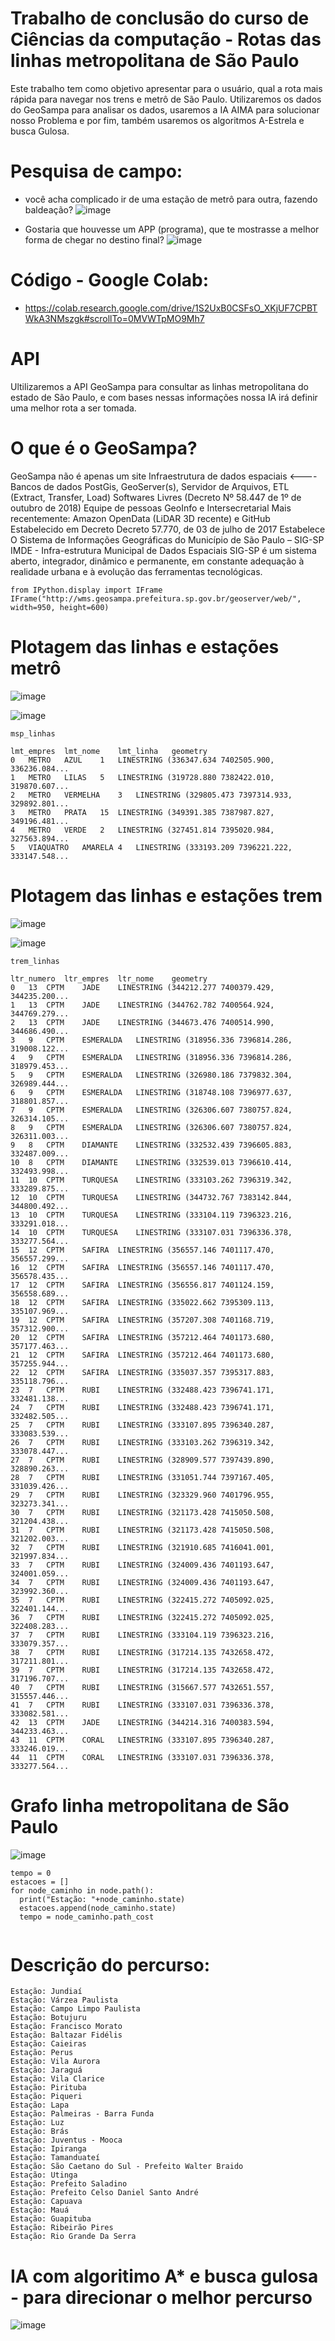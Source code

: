 # Trabalho de conclusão do curso de Ciências da computação - Rotas das linhas metropolitana de São Paulo
Este trabalho tem como objetivo apresentar para o usuário, qual a rota mais rápida para navegar nos trens e metrô de São Paulo.
Utilizaremos os dados do GeoSampa para analisar os dados, usaremos a IA AIMA para solucionar nosso Problema e por fim, também usaremos os algoritmos A-Estrela e busca Gulosa. 

# Pesquisa de campo:
* você acha complicado ir de uma estação de metrô para outra, fazendo baldeação?
![image](https://user-images.githubusercontent.com/36892558/145716293-cdbfd90a-1cf6-45c1-a228-bec9e52e9b95.png)

* Gostaria que houvesse um APP (programa), que te mostrasse a melhor forma de chegar no destino final?
![image](https://user-images.githubusercontent.com/36892558/145716316-77310643-043d-4987-912b-2229730ade08.png)


# Código - Google Colab:
* https://colab.research.google.com/drive/1S2UxB0CSFsO_XKjUF7CPBTWkA3NMszgk#scrollTo=0MVWTpMO9Mh7


# API
Ultilizaremos a API GeoSampa para consultar as linhas metropolitana do estado de São Paulo, e com bases nessas informações nossa IA irá definir uma melhor rota a ser tomada.

# O que é o GeoSampa?
GeoSampa não é apenas um site
Infraestrutura de dados espaciais <----
Bancos de dados PostGis, GeoServer(s), Servidor de Arquivos, ETL (Extract, Transfer, Load)
Softwares Livres (Decreto Nº 58.447 de 1º de outubro de 2018)
Equipe de pessoas GeoInfo e Intersecretarial
Mais recentemente: Amazon OpenData (LiDAR 3D recente) e GitHub
Estabelecido em Decreto
Decreto 57.770, de 03 de julho de 2017
Estabelece O Sistema de Informações Geográficas do Município de São Paulo – SIG-SP
IMDE - Infra-estrutura Municipal de Dados Espaciais
SIG-SP é um sistema aberto, integrador, dinâmico e permanente, em constante adequação à realidade urbana e à evolução das ferramentas tecnológicas.

```
from IPython.display import IFrame
IFrame("http://wms.geosampa.prefeitura.sp.gov.br/geoserver/web/", width=950, height=600)
```

# Plotagem das linhas e estações metrô
![image](https://user-images.githubusercontent.com/36892558/145660651-97b68ac8-9ee5-47b3-9efc-11c6e5fcf2a7.png)

![image](https://user-images.githubusercontent.com/36892558/145660658-0eb0cddb-f975-48cd-9ed4-398da73e8518.png)

```
msp_linhas

lmt_empres	lmt_nome	lmt_linha	geometry
0	METRO	AZUL	1	LINESTRING (336347.634 7402505.900, 336236.084...
1	METRO	LILAS	5	LINESTRING (319728.880 7382422.010, 319870.607...
2	METRO	VERMELHA	3	LINESTRING (329805.473 7397314.933, 329892.801...
3	METRO	PRATA	15	LINESTRING (349391.385 7387987.827, 349196.481...
4	METRO	VERDE	2	LINESTRING (327451.814 7395020.984, 327563.894...
5	VIAQUATRO	AMARELA	4	LINESTRING (333193.209 7396221.222, 333147.548...

```


# Plotagem das linhas e estações trem
![image](https://user-images.githubusercontent.com/36892558/145660662-517f3a0c-0fc3-43b3-b768-18f93b293d94.png)


![image](https://user-images.githubusercontent.com/36892558/145660668-4899066d-34f5-4411-a8f8-c8c5e2d8afb0.png)


```
trem_linhas

ltr_numero	ltr_empres	ltr_nome	geometry
0	13	CPTM	JADE	LINESTRING (344212.277 7400379.429, 344235.200...
1	13	CPTM	JADE	LINESTRING (344762.782 7400564.924, 344769.279...
2	13	CPTM	JADE	LINESTRING (344673.476 7400514.990, 344686.490...
3	9	CPTM	ESMERALDA	LINESTRING (318956.336 7396814.286, 319008.122...
4	9	CPTM	ESMERALDA	LINESTRING (318956.336 7396814.286, 318979.453...
5	9	CPTM	ESMERALDA	LINESTRING (326980.186 7379832.304, 326989.444...
6	9	CPTM	ESMERALDA	LINESTRING (318748.108 7396977.637, 318801.857...
7	9	CPTM	ESMERALDA	LINESTRING (326306.607 7380757.824, 326314.105...
8	9	CPTM	ESMERALDA	LINESTRING (326306.607 7380757.824, 326311.003...
9	8	CPTM	DIAMANTE	LINESTRING (332532.439 7396605.883, 332487.009...
10	8	CPTM	DIAMANTE	LINESTRING (332539.013 7396610.414, 332493.998...
11	10	CPTM	TURQUESA	LINESTRING (333103.262 7396319.342, 333289.875...
12	10	CPTM	TURQUESA	LINESTRING (344732.767 7383142.844, 344800.492...
13	10	CPTM	TURQUESA	LINESTRING (333104.119 7396323.216, 333291.018...
14	10	CPTM	TURQUESA	LINESTRING (333107.031 7396336.378, 333277.564...
15	12	CPTM	SAFIRA	LINESTRING (356557.146 7401117.470, 356557.299...
16	12	CPTM	SAFIRA	LINESTRING (356557.146 7401117.470, 356578.435...
17	12	CPTM	SAFIRA	LINESTRING (356556.817 7401124.159, 356558.689...
18	12	CPTM	SAFIRA	LINESTRING (335022.662 7395309.113, 335107.969...
19	12	CPTM	SAFIRA	LINESTRING (357207.308 7401168.719, 357312.900...
20	12	CPTM	SAFIRA	LINESTRING (357212.464 7401173.680, 357177.463...
21	12	CPTM	SAFIRA	LINESTRING (357212.464 7401173.680, 357255.944...
22	12	CPTM	SAFIRA	LINESTRING (335037.357 7395317.883, 335118.796...
23	7	CPTM	RUBI	LINESTRING (332488.423 7396741.171, 332481.138...
24	7	CPTM	RUBI	LINESTRING (332488.423 7396741.171, 332482.505...
25	7	CPTM	RUBI	LINESTRING (333107.895 7396340.287, 333083.539...
26	7	CPTM	RUBI	LINESTRING (333103.262 7396319.342, 333078.447...
27	7	CPTM	RUBI	LINESTRING (328909.577 7397439.890, 328890.263...
28	7	CPTM	RUBI	LINESTRING (331051.744 7397167.405, 331039.426...
29	7	CPTM	RUBI	LINESTRING (323329.960 7401796.955, 323273.341...
30	7	CPTM	RUBI	LINESTRING (321173.428 7415050.508, 321204.438...
31	7	CPTM	RUBI	LINESTRING (321173.428 7415050.508, 321202.003...
32	7	CPTM	RUBI	LINESTRING (321910.685 7416041.001, 321997.834...
33	7	CPTM	RUBI	LINESTRING (324009.436 7401193.647, 324001.059...
34	7	CPTM	RUBI	LINESTRING (324009.436 7401193.647, 323992.360...
35	7	CPTM	RUBI	LINESTRING (322415.272 7405092.025, 322401.144...
36	7	CPTM	RUBI	LINESTRING (322415.272 7405092.025, 322408.283...
37	7	CPTM	RUBI	LINESTRING (333104.119 7396323.216, 333079.357...
38	7	CPTM	RUBI	LINESTRING (317214.135 7432658.472, 317211.801...
39	7	CPTM	RUBI	LINESTRING (317214.135 7432658.472, 317196.707...
40	7	CPTM	RUBI	LINESTRING (315667.577 7432651.557, 315557.446...
41	7	CPTM	RUBI	LINESTRING (333107.031 7396336.378, 333082.581...
42	13	CPTM	JADE	LINESTRING (344214.316 7400383.594, 344233.463...
43	11	CPTM	CORAL	LINESTRING (333107.895 7396340.287, 333246.019...
44	11	CPTM	CORAL	LINESTRING (333107.031 7396336.378, 333277.564...

```




# Grafo linha metropolitana de São Paulo
![image](https://user-images.githubusercontent.com/36892558/145660698-9f634e27-a8f0-4e97-8470-f98b6b163b5f.png)



```
tempo = 0
estacoes = []
for node_caminho in node.path():
  print("Estação: "+node_caminho.state)
  estacoes.append(node_caminho.state)
  tempo = node_caminho.path_cost
  
```
# Descrição do percurso:
```
Estação: Jundiaí
Estação: Várzea Paulista
Estação: Campo Limpo Paulista
Estação: Botujuru
Estação: Francisco Morato
Estação: Baltazar Fidélis
Estação: Caieiras
Estação: Perus
Estação: Vila Aurora
Estação: Jaraguá
Estação: Vila Clarice
Estação: Pirituba
Estação: Piqueri
Estação: Lapa
Estação: Palmeiras - Barra Funda
Estação: Luz
Estação: Brás
Estação: Juventus - Mooca
Estação: Ipiranga
Estação: Tamanduateí
Estação: São Caetano do Sul - Prefeito Walter Braido
Estação: Utinga
Estação: Prefeito Saladino
Estação: Prefeito Celso Daniel Santo André
Estação: Capuava
Estação: Mauá
Estação: Guapituba
Estação: Ribeirão Pires
Estação: Rio Grande Da Serra
```

# IA com algoritimo A* e busca gulosa - para direcionar o melhor percurso
![image](https://user-images.githubusercontent.com/36892558/145660724-28e32912-dc49-4c72-ae42-9c869cc67300.png)


